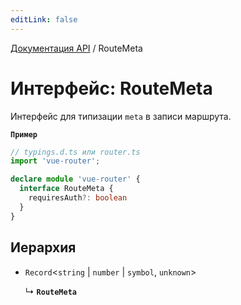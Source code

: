 ```yaml
---
editLink: false
---
```


[Документация API](../index.md) / RouteMeta

# Интерфейс: RouteMeta

Интерфейс для типизации `meta` в записи маршрута.

**`Пример`**

```ts
// typings.d.ts или router.ts
import 'vue-router';

declare module 'vue-router' {
  interface RouteMeta {
    requiresAuth?: boolean
  }
}
```

## Иерархия

- `Record`\<`string` \| `number` \| `symbol`, `unknown`\>

  ↳ **`RouteMeta`**

